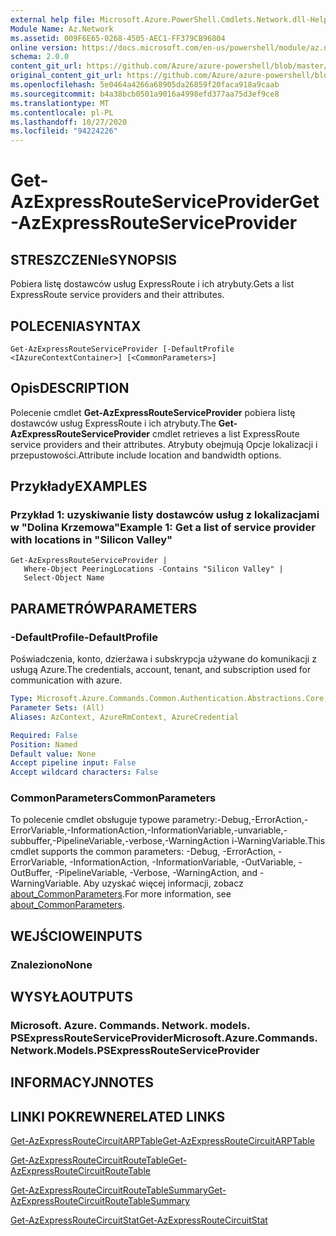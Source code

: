 ```yaml
---
external help file: Microsoft.Azure.PowerShell.Cmdlets.Network.dll-Help.xml
Module Name: Az.Network
ms.assetid: 009F6E65-0268-4505-AEC1-FF379CB96804
online version: https://docs.microsoft.com/en-us/powershell/module/az.network/get-azexpressrouteserviceprovider
schema: 2.0.0
content_git_url: https://github.com/Azure/azure-powershell/blob/master/src/Network/Network/help/Get-AzExpressRouteServiceProvider.md
original_content_git_url: https://github.com/Azure/azure-powershell/blob/master/src/Network/Network/help/Get-AzExpressRouteServiceProvider.md
ms.openlocfilehash: 5e0464a4266a68905da26859f20faca918a9caab
ms.sourcegitcommit: b4a38bcb0501a9016a4998efd377aa75d3ef9ce8
ms.translationtype: MT
ms.contentlocale: pl-PL
ms.lasthandoff: 10/27/2020
ms.locfileid: "94224226"
---
```

# <span data-ttu-id="5a768-101">Get-AzExpressRouteServiceProvider</span><span class="sxs-lookup"><span data-stu-id="5a768-101">Get-AzExpressRouteServiceProvider</span></span>

## <span data-ttu-id="5a768-102">STRESZCZENIe</span><span class="sxs-lookup"><span data-stu-id="5a768-102">SYNOPSIS</span></span>
<span data-ttu-id="5a768-103">Pobiera listę dostawców usług ExpressRoute i ich atrybuty.</span><span class="sxs-lookup"><span data-stu-id="5a768-103">Gets a list ExpressRoute service providers and their attributes.</span></span>

## <span data-ttu-id="5a768-104">POLECENIA</span><span class="sxs-lookup"><span data-stu-id="5a768-104">SYNTAX</span></span>

```
Get-AzExpressRouteServiceProvider [-DefaultProfile <IAzureContextContainer>] [<CommonParameters>]
```

## <span data-ttu-id="5a768-105">Opis</span><span class="sxs-lookup"><span data-stu-id="5a768-105">DESCRIPTION</span></span>
<span data-ttu-id="5a768-106">Polecenie cmdlet **Get-AzExpressRouteServiceProvider** pobiera listę dostawców usług ExpressRoute i ich atrybuty.</span><span class="sxs-lookup"><span data-stu-id="5a768-106">The **Get-AzExpressRouteServiceProvider** cmdlet retrieves a list ExpressRoute service providers and their attributes.</span></span> <span data-ttu-id="5a768-107">Atrybuty obejmują Opcje lokalizacji i przepustowości.</span><span class="sxs-lookup"><span data-stu-id="5a768-107">Attribute include location and bandwidth options.</span></span>

## <span data-ttu-id="5a768-108">Przykłady</span><span class="sxs-lookup"><span data-stu-id="5a768-108">EXAMPLES</span></span>

### <span data-ttu-id="5a768-109">Przykład 1: uzyskiwanie listy dostawców usług z lokalizacjami w "Dolina Krzemowa"</span><span class="sxs-lookup"><span data-stu-id="5a768-109">Example 1: Get a list of service provider with locations in "Silicon Valley"</span></span>
```
Get-AzExpressRouteServiceProvider |
   Where-Object PeeringLocations -Contains "Silicon Valley" |
   Select-Object Name
```

## <span data-ttu-id="5a768-110">PARAMETRÓW</span><span class="sxs-lookup"><span data-stu-id="5a768-110">PARAMETERS</span></span>

### <span data-ttu-id="5a768-111">-DefaultProfile</span><span class="sxs-lookup"><span data-stu-id="5a768-111">-DefaultProfile</span></span>
<span data-ttu-id="5a768-112">Poświadczenia, konto, dzierżawa i subskrypcja używane do komunikacji z usługą Azure.</span><span class="sxs-lookup"><span data-stu-id="5a768-112">The credentials, account, tenant, and subscription used for communication with azure.</span></span>

```yaml
Type: Microsoft.Azure.Commands.Common.Authentication.Abstractions.Core.IAzureContextContainer
Parameter Sets: (All)
Aliases: AzContext, AzureRmContext, AzureCredential

Required: False
Position: Named
Default value: None
Accept pipeline input: False
Accept wildcard characters: False
```

### <span data-ttu-id="5a768-113">CommonParameters</span><span class="sxs-lookup"><span data-stu-id="5a768-113">CommonParameters</span></span>
<span data-ttu-id="5a768-114">To polecenie cmdlet obsługuje typowe parametry:-Debug,-ErrorAction,-ErrorVariable,-InformationAction,-InformationVariable,-unvariable,-subbuffer,-PipelineVariable,-verbose,-WarningAction i-WarningVariable.</span><span class="sxs-lookup"><span data-stu-id="5a768-114">This cmdlet supports the common parameters: -Debug, -ErrorAction, -ErrorVariable, -InformationAction, -InformationVariable, -OutVariable, -OutBuffer, -PipelineVariable, -Verbose, -WarningAction, and -WarningVariable.</span></span> <span data-ttu-id="5a768-115">Aby uzyskać więcej informacji, zobacz [about_CommonParameters](http://go.microsoft.com/fwlink/?LinkID=113216).</span><span class="sxs-lookup"><span data-stu-id="5a768-115">For more information, see [about_CommonParameters](http://go.microsoft.com/fwlink/?LinkID=113216).</span></span>

## <span data-ttu-id="5a768-116">WEJŚCIOWE</span><span class="sxs-lookup"><span data-stu-id="5a768-116">INPUTS</span></span>

### <span data-ttu-id="5a768-117">Znaleziono</span><span class="sxs-lookup"><span data-stu-id="5a768-117">None</span></span>

## <span data-ttu-id="5a768-118">WYSYŁA</span><span class="sxs-lookup"><span data-stu-id="5a768-118">OUTPUTS</span></span>

### <span data-ttu-id="5a768-119">Microsoft. Azure. Commands. Network. models. PSExpressRouteServiceProvider</span><span class="sxs-lookup"><span data-stu-id="5a768-119">Microsoft.Azure.Commands.Network.Models.PSExpressRouteServiceProvider</span></span>

## <span data-ttu-id="5a768-120">INFORMACYJN</span><span class="sxs-lookup"><span data-stu-id="5a768-120">NOTES</span></span>

## <span data-ttu-id="5a768-121">LINKI POKREWNE</span><span class="sxs-lookup"><span data-stu-id="5a768-121">RELATED LINKS</span></span>

[<span data-ttu-id="5a768-122">Get-AzExpressRouteCircuitARPTable</span><span class="sxs-lookup"><span data-stu-id="5a768-122">Get-AzExpressRouteCircuitARPTable</span></span>](Get-AzExpressRouteCircuitARPTable.md)

[<span data-ttu-id="5a768-123">Get-AzExpressRouteCircuitRouteTable</span><span class="sxs-lookup"><span data-stu-id="5a768-123">Get-AzExpressRouteCircuitRouteTable</span></span>](Get-AzExpressRouteCircuitRouteTable.md)

[<span data-ttu-id="5a768-124">Get-AzExpressRouteCircuitRouteTableSummary</span><span class="sxs-lookup"><span data-stu-id="5a768-124">Get-AzExpressRouteCircuitRouteTableSummary</span></span>](Get-AzExpressRouteCircuitRouteTableSummary.md)

[<span data-ttu-id="5a768-125">Get-AzExpressRouteCircuitStat</span><span class="sxs-lookup"><span data-stu-id="5a768-125">Get-AzExpressRouteCircuitStat</span></span>](./Get-AzExpressRouteCircuitStat.md)
